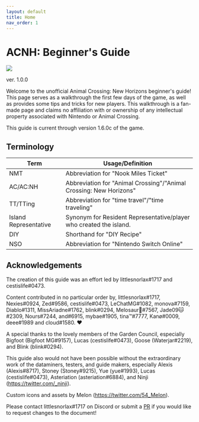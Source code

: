 ```yaml
---
layout: default
title: Home
nav_order: 1
---
```


# ACNH: Beginner's Guide
![](/acnhbeginners/assets/logo.png)

ver. 1.0.0

Welcome to the unofficial Animal Crossing: New Horizons beginner's guide! This page serves as a walkthrough the first few days of the game, as well as provides some tips and tricks for new players. This walkthrough is a fan-made page and claims no affiliation with or ownership of any intellectual property associated with Nintendo or Animal Crossing.

This guide is current through version 1.6.0c of the game.

## Terminology

| Term                  | Usage/Definition                                                   |
|-----------------------|--------------------------------------------------------------------|
| NMT                   | Abbreviation for "Nook Miles Ticket"                               |
| AC/AC:NH              | Abbreviation for "Animal Crossing"/"Animal Crossing: New Horizons" |
| TT/TTing              | Abbreviation for "time travel"/"time traveling"                    |
| Island Representative | Synonym for Resident Representative/player who created the island. |
| DIY                   | Shorthand for "DIY Recipe"                                         |
| NSO                   | Abbreviation for "Nintendo Switch Online"                          | 


## Acknowledgements
The creation of this guide was an effort led by littlesnorlax#1717 and cestislife#0473. 

Content contributed in no particular order by, littlesnorlax#1717, Nexies#0924, Zed#9586, cestislife#0473, LeChatMG#1082, monova#7159, Diablo#1311, MissAriadne#1762, blink#0294, Melosaur🍕#7567, Jade09🐱#2309, Nours#7244, and#6915, mybae#1905, tina™#7777, Kanø#0009, deee#1989 and cloud#1580. ♥

A special thanks to the lovely members of the Garden Council, especially Bigfoot (Bigfoot MG#9157), Lucas (cestislife#0473), Goose (Waterjar#2219), and Blink (blink#0294).

This guide also would not have been possible without the extraordinary work of the dataminers, testers, and guide makers, especially Alexis (Alexis#8717), Stoney (Stoney#9215), Yue (yue#1993), Lucas (cestislife#0473), Asteriation (asteriation#6884), and Ninji (<https://twitter.com/_ninji>).

Custom icons and assets by Melon (<https://twitter.com/54_Melon>).

Please contact littlesnorlax#1717 on Discord or submit a [PR](https://github.com/chibisnorlax/acnhfaq/pulls) if you would like to request changes to the document! 

